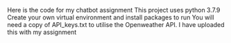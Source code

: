 Here is the code for my chatbot assignment
This project uses python 3.7.9
Create your own virtual environment and install packages to run
You will need a copy of API_keys.txt to utilise the Openweather API. I have uploaded this with my assignment
